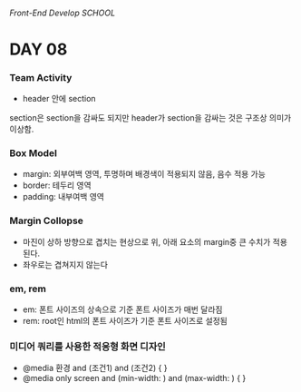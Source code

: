 ###### Front-End Develop SCHOOL

# DAY 08

### Team Activity
* header 안에 section 

 section은 section을 감싸도 되지만 header가 section을 감싸는 것은 구조상 의미가 이상함.

### Box Model
- margin: 외부여백 영역, 투명하며 배경색이 적용되지 않음, 음수 적용 가능
- border: 테두리 영역
- padding: 내부여백 영역

### Margin Collopse
- 마진이 상하 방향으로 겹치는 현상으로 위, 아래 요소의 margin중 큰 수치가 적용 된다.
- 좌우로는 겹쳐지지 않는다

### em, rem
- em: 폰트 사이즈의 상속으로 기준 폰트 사이즈가 매번 달라짐
- rem: root인 html의 폰트 사이즈가 기준 폰트 사이즈로 설정됨

### 미디어 쿼리를 사용한 적응형 화면 디자인
- @media 환경 and (조건1) and (조건2) { }
- @media only screen and (min-width: ) and (max-width: ) { }
